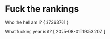# Fuck the rankings

Who the hell am I?
{ 37363761 }

What fucking year is it?
[ 2025-08-01T19:53:20Z ]
